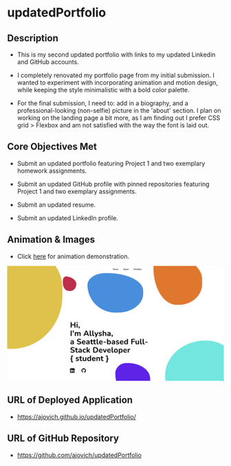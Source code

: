 # updatedPortfolio

## Description

* This is my second updated portfolio with links to my updated Linkedin and GitHub accounts. 

* I completely renovated my portfolio page from my initial submission. I wanted to experiment with incorporating animation and motion design, while keeping the style minimalistic with a bold color palette. 

* For the final submission, I need to: add in a biography, and a professional-looking (non-selfie) picture in the 'about' section. I plan on working on the landing page a bit more, as I am finding out I prefer CSS grid > Flexbox and am not satisfied with the way the font is laid out.   


## Core Objectives Met

* Submit an updated portfolio featuring Project 1 and two exemplary homework assignments.

* Submit an updated GitHub profile with pinned repositories featuring Project 1 and two exemplary assignments.

* Submit an updated resume.

* Submit an updated LinkedIn profile.


## Animation & Images

* Click [here](https://drive.google.com/file/d/1irKlzIb7i2jPGobVLLAqWnS-ssDQ1lft/view?usp=sharing) for animation demonstration.

![Portfolio Landing Page](assets/images/PortfolioLandingPage.png)


## URL of Deployed Application

* https://ajovich.github.io/updatedPortfolio/


## URL of GitHub Repository

* https://github.com/ajovich/updatedPortfolio